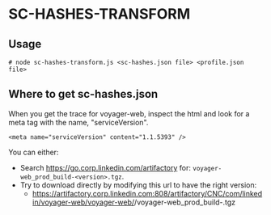 # SC-HASHES-TRANSFORM

## Usage

`# node sc-hashes-transform.js <sc-hashes.json file> <profile.json file>`

## Where to get sc-hashes.json

When you get the trace for voyager-web, inspect the html and look for a meta tag with the name, "serviceVersion".

`<meta name="serviceVersion" content="1.1.5393" />`

You can either:

- Search https://go.corp.linkedin.com/artifactory for: `voyager-web_prod_build-<version>.tgz`.
- Try to download directly by modifying this url to have the right version:
  - https://artifactory.corp.linkedin.com:808/artifactory/CNC/com/linkedin/voyager-web/voyager-web/<version>/voyager-web_prod_build-<version>.tgz